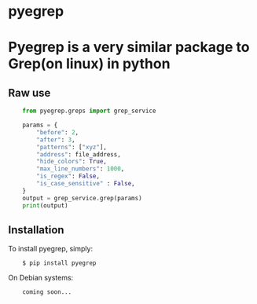 # pyegrep

Pyegrep is a very similar package to Grep(on linux) in python
=======


Raw use
-------


```python   
    from pyegrep.greps import grep_service

    params = {
        "before": 2,
        "after": 3,
        "patterns": ["xyz"],
        "address": file_address,
        "hide_colors": True,
        "max_line_numbers": 1000,
        "is_regex": False,
        "is_case_sensitive" : False,
    }
    output = grep_service.grep(params)
    print(output)
```




Installation
------------

To install pyegrep, simply:

```shell
    $ pip install pyegrep
```

On Debian systems:

```shell
    coming soon...
```
